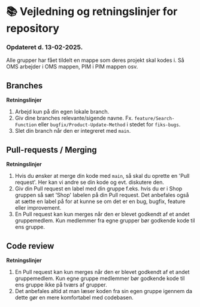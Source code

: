 # 📚 Vejledning og retningslinjer for repository
### Opdateret d. 13-02-2025.
Alle grupper har fået tildelt en mappe som deres projekt skal kodes i. Så OMS arbejder i OMS mappen, PIM i PIM mappen osv.

## Branches

**Retningslinjer**
1. Arbejd kun på din egen lokale branch.
2. Giv dine branches relevante/sigende navne. Fx. `feature/Search-Function` eller `bugfix/Product-Update-Method` i stedet for `fiks-bugs`.
3. Slet din branch når den er integreret med `main`.

## Pull-requests / Merging
**Retningslinjer**
1. Hvis du ønsker at merge din kode med `main`, så skal du oprette en 'Pull request'. Her kan vi andre se din kode og evt. diskutere den.
2. Giv din Pull request en label med din gruppe f.eks. hvis du er i Shop gruppen så sæt 'Shop' labelen på din Pull request. Det anbefales også at sætte en label på for at kunne se om det er en bug, bugfix, feature eller improvement.
3. En Pull request kan kun merges når den er blevet godkendt af et andet gruppemedlem. Kun medlemmer fra egne grupper bør godkende kode til ens gruppe.

## Code review
**Retningslinjer**
1. En Pull request kan kun merges når den er blevet godkendt af et andet gruppemedlem. Kun egne gruppe medlemmer bør godkende kode til ens gruppe ikke på tværs af grupper.
2. Det anbefales altid at man læser koden fra sin egen gruppe igennem da dette gør en mere komfortabel med codebasen.
